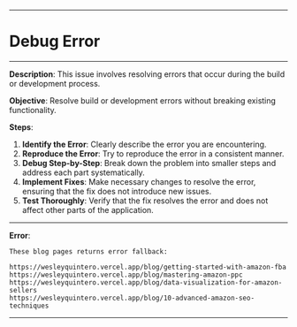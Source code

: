 *******
# Debug Error
******
**Description**: This issue involves resolving errors that occur during the build or development process.

**Objective**: Resolve build or development errors without breaking existing functionality.

**Steps**:
1. **Identify the Error**: Clearly describe the error you are encountering.
2. **Reproduce the Error**: Try to reproduce the error in a consistent manner.
3. **Debug Step-by-Step**: Break down the problem into smaller steps and address each part systematically.
4. **Implement Fixes**: Make necessary changes to resolve the error, ensuring that the fix does not introduce new issues.
5. **Test Thoroughly**: Verify that the fix resolves the error and does not affect other parts of the application.

******

**Error**:
```
These blog pages returns error fallback:

https://wesleyquintero.vercel.app/blog/getting-started-with-amazon-fba
https://wesleyquintero.vercel.app/blog/mastering-amazon-ppc
https://wesleyquintero.vercel.app/blog/data-visualization-for-amazon-sellers
https://wesleyquintero.vercel.app/blog/10-advanced-amazon-seo-techniques

```
******